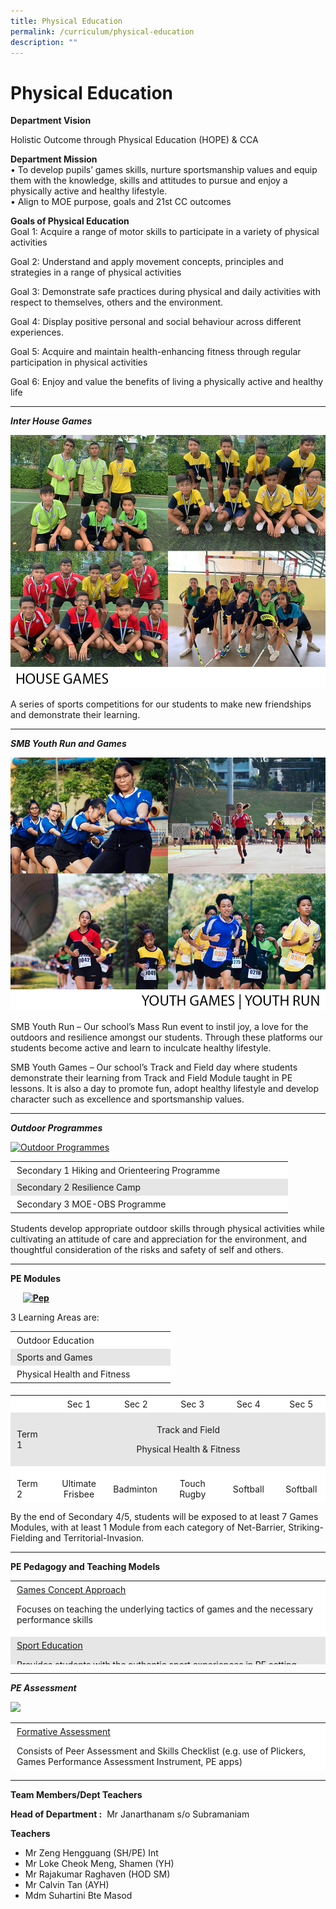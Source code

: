 ```yaml
---
title: Physical Education
permalink: /curriculum/physical-education
description: ""
---
```

Physical Education
==================

**Department Vision**

Holistic Outcome through Physical Education (HOPE) & CCA

**Department Mission**  
• To develop pupils’ games skills, nurture sportsmanship values and equip them with the knowledge, skills and attitudes to pursue and enjoy a physically active and healthy lifestyle.  
• Align to MOE purpose, goals and 21st CC outcomes

**Goals of Physical Education**   
Goal 1: Acquire a range of motor skills to participate in a variety of physical activities

Goal 2: Understand and apply movement concepts, principles and strategies in a range of physical activities

Goal 3: Demonstrate safe practices during physical and daily activities with respect to themselves, others and the environment.

Goal 4: Display positive personal and social behaviour across different experiences.

Goal 5: Acquire and maintain health-enhancing fitness through regular participation in physical activities

Goal 6: Enjoy and value the benefits of living a physically active and healthy life

* * *

_**Inter House Games**_

![](/images/PE.jpeg)

A series of sports competitions for our students to make new friendships and demonstrate their learning.

* * *

_**SMB Youth Run and Games**_

![](/images/YRYG.jpeg)

SMB Youth Run – Our school’s Mass Run event to instil joy, a love for the outdoors and resilience amongst our students. Through these platforms our students become active and learn to inculcate healthy lifestyle.

SMB Youth Games – Our school’s Track and Field day where students demonstrate their learning from Track and Field Module taught in PE lessons. It is also a day to promote fun, adopt healthy lifestyle and develop character such as excellence and sportsmanship values.

* * *

_**Outdoor Programmes**_

[![Outdoor Programmes](https://sembawangsec.moe.edu.sg/wp-content/uploads/2020/11/Outdoor-Programmes-300x241.jpg)](https://sembawangsec.moe.edu.sg/wp-content/uploads/2020/11/Outdoor-Programmes.jpg)

<table width="433" style="box-sizing: inherit; border-collapse: collapse; border-spacing: 0px; max-width: 100%; height: 85px;"><tbody style="box-sizing: inherit;"><tr style="box-sizing: inherit; background: rgb(255, 255, 255);"><td style="box-sizing: inherit; padding: 5px 10px; width: 424px;">Secondary 1 Hiking and Orienteering Programme</td></tr><tr style="box-sizing: inherit; background: rgb(230, 230, 230);"><td style="box-sizing: inherit; padding: 5px 10px; width: 424px;">Secondary 2 Resilience Camp</td></tr><tr style="box-sizing: inherit; background: rgb(255, 255, 255);"><td style="box-sizing: inherit; padding: 5px 10px; width: 424px;">Secondary 3 MOE-OBS Programme</td></tr></tbody></table>

Students develop appropriate outdoor skills through physical activities while cultivating an attitude of care and appreciation for the environment, and thoughtful consideration of the risks and safety of self and others.

* * *

**PE Modules**

     **[![Pep](https://sembawangsec.moe.edu.sg/wp-content/uploads/2020/11/PEp-300x241.jpg)](https://sembawangsec.moe.edu.sg/wp-content/uploads/2020/11/PEp.jpg)**

3 Learning Areas are:

<table width="245" style="box-sizing: inherit; border-collapse: collapse; border-spacing: 0px; max-width: 100%; height: 88px;"><tbody style="box-sizing: inherit;"><tr style="box-sizing: inherit; background: rgb(255, 255, 255);"><td style="box-sizing: inherit; padding: 5px 10px; width: 236px;">Outdoor Education</td></tr><tr style="box-sizing: inherit; background: rgb(230, 230, 230);"><td style="box-sizing: inherit; padding: 5px 10px; width: 236px;">Sports and Games</td></tr><tr style="box-sizing: inherit; background: rgb(255, 255, 255);"><td style="box-sizing: inherit; padding: 5px 10px; width: 236px;">Physical Health and Fitness</td></tr></tbody></table>

<table width="527" style="box-sizing: inherit; border-collapse: collapse; border-spacing: 0px; max-width: 100%; height: 172px;"><tbody style="box-sizing: inherit;"><tr style="box-sizing: inherit; background: rgb(255, 255, 255);"><td style="box-sizing: inherit; padding: 5px 10px; width: 81.6px;"></td><td style="box-sizing: inherit; padding: 5px 10px; width: 81.6px; text-align: center;">Sec 1</td><td style="box-sizing: inherit; padding: 5px 10px; width: 81.6px; text-align: center;">Sec 2</td><td style="box-sizing: inherit; padding: 5px 10px; width: 81.6px; text-align: center;">Sec 3</td><td style="box-sizing: inherit; padding: 5px 10px; width: 81.6px; text-align: center;">Sec 4</td><td style="box-sizing: inherit; padding: 5px 10px; width: 81.6px; text-align: center;">Sec 5</td></tr><tr style="box-sizing: inherit; background: rgb(230, 230, 230);"><td style="box-sizing: inherit; padding: 5px 10px; width: 81.6px;">Term 1</td><td colspan="5" style="box-sizing: inherit; padding: 5px 10px; width: 81.6px; text-align: center;"><p style="box-sizing: inherit; font-size: 1em; text-align: center;">Track and Field</p><p style="box-sizing: inherit; font-size: 1em;">Physical Health &amp; Fitness</p></td></tr><tr style="box-sizing: inherit; background: rgb(255, 255, 255);"><td style="box-sizing: inherit; padding: 5px 10px; width: 81.6px;">Term 2</td><td style="box-sizing: inherit; padding: 5px 10px; width: 81.6px;"><p style="box-sizing: inherit; font-size: 1em; text-align: center;">Ultimate Frisbee</p></td><td style="box-sizing: inherit; padding: 5px 10px; width: 81.6px;">Badminton</td><td style="box-sizing: inherit; padding: 5px 10px; width: 81.6px; text-align: center;">Touch Rugby</td><td style="box-sizing: inherit; padding: 5px 10px; width: 81.6px; text-align: center;">Softball</td><td style="box-sizing: inherit; padding: 5px 10px; width: 81.6px; text-align: center;">Softball</td></tr><tr style="box-sizing: inherit; background: rgb(230, 230, 230);"><td style="box-sizing: inherit; padding: 5px 10px; width: 81.6px;">Term 3 &amp; 4</td><td style="box-sizing: inherit; padding: 5px 10px; width: 81.6px; text-align: center;"><p style="box-sizing: inherit; font-size: 1em; text-align: center;">Outdoor Education</p><p style="box-sizing: inherit; font-size: 1em;">Netball</p></td><td style="box-sizing: inherit; padding: 5px 10px; width: 81.6px; text-align: center;"><p style="box-sizing: inherit; font-size: 1em; text-align: center;">Outdoor Education</p><p style="box-sizing: inherit; font-size: 1em;">Floorball</p></td><td style="box-sizing: inherit; padding: 5px 10px; width: 81.6px; text-align: center;">Volleyball</td><td style="box-sizing: inherit; padding: 5px 10px; width: 81.6px; text-align: center;">Games Innovation</td><td style="box-sizing: inherit; padding: 5px 10px; width: 81.6px; text-align: center;">Mini Tennis</td></tr></tbody></table>

By the end of Secondary 4/5, students will be exposed to at least 7 Games Modules, with at least 1 Module from each category of Net-Barrier, Striking-Fielding and Territorial-Invasion.

* * *

**PE Pedagogy and Teaching Models**

<table width="588" style="box-sizing: inherit; border-collapse: collapse; border-spacing: 0px; max-width: 100%; height: 134px;"><tbody style="box-sizing: inherit;"><tr style="box-sizing: inherit; background: rgb(255, 255, 255);"><td style="box-sizing: inherit; padding: 5px 10px; width: 579.2px;"><u style="box-sizing: inherit;">Games Concept Approach</u><p style="box-sizing: inherit; font-size: 1em;"></p><p style="box-sizing: inherit; font-size: 1em;">Focuses on teaching the underlying tactics of games and the necessary performance skills</p></td></tr><tr style="box-sizing: inherit; background: rgb(230, 230, 230);"><td style="box-sizing: inherit; padding: 5px 10px; width: 579.2px;"><u style="box-sizing: inherit;">Sport Education</u><p style="box-sizing: inherit; font-size: 1em;"></p><p style="box-sizing: inherit; font-size: 1em;">Provides students with the authentic sport experiences in PE setting</p></td></tr><tr style="box-sizing: inherit; background: rgb(255, 255, 255);"><td style="box-sizing: inherit; padding: 5px 10px; width: 579.2px;"><u style="box-sizing: inherit;">Direct and Indirect Instructions</u><p style="box-sizing: inherit; font-size: 1em;"></p><p style="box-sizing: inherit; font-size: 1em;">Enables teachers to control the learning process with the learners</p></td></tr></tbody></table>

* * *

_**PE Assessment**_

![](https://sembawangsec.moe.edu.sg/wp-content/uploads/2020/11/PEA.jpg)

<table width="581" style="box-sizing: inherit; border-collapse: collapse; border-spacing: 0px; max-width: 100%; height: 78px;"><tbody style="box-sizing: inherit;"><tr style="box-sizing: inherit; background: rgb(255, 255, 255);"><td style="box-sizing: inherit; padding: 5px 10px; width: 572px;"><u style="box-sizing: inherit;">Formative Assessment</u><p style="box-sizing: inherit; font-size: 1em;"></p><p style="box-sizing: inherit; font-size: 1em;">Consists of Peer Assessment and Skills Checklist (e.g. use of Plickers, Games Performance Assessment Instrument, PE apps)</p></td></tr><tr style="box-sizing: inherit; background: rgb(230, 230, 230);"><td style="box-sizing: inherit; padding: 5px 10px; width: 572px;"><u style="box-sizing: inherit;">Summative Assessment</u><p style="box-sizing: inherit; font-size: 1em;"></p><p style="box-sizing: inherit; font-size: 1em;">Students will receive a PE grade at the end of the year, based on their participation in the 3 main learning areas.</p></td></tr></tbody></table>

* * *

**Team Members/Dept Teachers**

**Head of Department :**  Mr Janarthanam s/o Subramaniam

**Teachers**
* Mr Zeng Hengguang (SH/PE) Int
* Mr Loke Cheok Meng, Shamen (YH)
* Mr Rajakumar Raghaven (HOD SM)
* Mr Calvin Tan (AYH)
* Mdm Suhartini Bte Masod